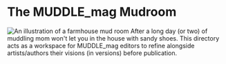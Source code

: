 # The MUDDLE_mag Mudroom  
![An illustration of a farmhouse mud room](https://raw.githubusercontent.com/taylorcate/MUDDLE/master/PromotionalMaterials/MudRoom_11-2.png)
After a long day (or two) of muddling mom won't let you in the house with sandy shoes. This directory acts as a workspace for MUDDLE_mag editors to refine alongside artists/authors their visions (in versions) before publication.  
